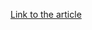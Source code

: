 [Link to the article](https://medium.com/threatpunter/detecting-lateral-movement-using-sysmon-and-splunk-318d3be141bc)
